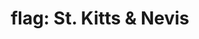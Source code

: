 ---
layout: flags
title: "flag: St. Kitts & Nevis"
emoji: flag_st_kitts_and_nevis
permalink: 🇰🇳.html
---